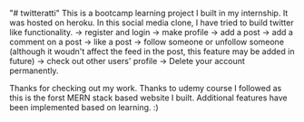 "# twitteratti" 
This is a bootcamp learning project I built in my internship. It was hosted on heroku. 
In this social media clone, I have tried to build twitter like functionality. 
-> register and login
-> make profile
-> add a post
-> add a comment on a post
-> like a post
-> follow someone or unfollow someone (although it woudn't affect the feed in the post, this feature may be added in future)
-> check out other users' profile
-> Delete your account permanently.

Thanks for checking out my work. Thanks to udemy course I followed as this is the forst MERN stack based website I built. Additional features have been implemented based on learning. :)

